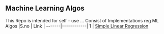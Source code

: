 ## Machine Learning Algos 
This Repo is intended for self - use ... Consist  of Implementations reg ML Algos
|S.no  | Link |
-------|------------|
1 | <a href="https://github.com/AjayBadrinath/Machine-Learning-Algorithms/blob/main/Ex1%20Linear%20Regression/Machine%20Learning%20Lab%20LR.ipynb">Simple Linear Regression </a>

